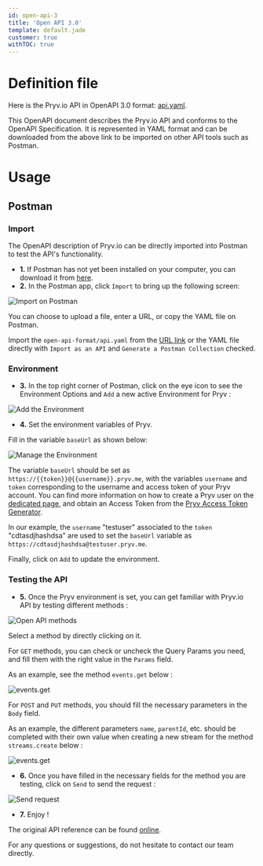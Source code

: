 ```yaml
---
id: open-api-3
title: 'Open API 3.0'
template: default.jade
customer: true
withTOC: true
---
```


# Definition file

Here is the Pryv.io API in OpenAPI 3.0 format: [api.yaml](/open-api/3.0/api.yaml).

This OpenAPI document describes the Pryv.io API and conforms to the OpenAPI Specification. It is represented in YAML format and can be downloaded from the above link to be imported on other API tools such as Postman.

# Usage

## Postman

### Import

The OpenAPI description of Pryv.io can be directly imported into Postman to test the API's functionality. 


- **1.** If Postman has not yet been installed on your computer, you can download it from [here](http://www.getpostman.com). 
- **2.** In the Postman app, click `Import` to bring up the following screen:

![Import on Postman](/assets/images/import.png)

You can choose to upload a file, enter a URL, or copy the YAML file on Postman. 

Import the `open-api-format/api.yaml` from the [URL link](/open-api/3.0/api.yaml) or the YAML file directly with `Import as an API` and `Generate a Postman Collection` checked.

### Environment

- **3.** In the top right corner of Postman, click on the eye icon to see the Environment Options and `Add` a new active Environment for Pryv :

![Add the Environment](/assets/images/add.png)

- **4.** Set the environment variables of Pryv. 

Fill in the variable `baseUrl` as shown below:

![Manage the Environment](/assets/images/manage.png)

The variable `baseUrl` should be set as `https://{{token}}@{{username}}.pryv.me`, with the variables `username` and `token` corresponding to the username and access token of your Pryv account.
You can find more information on how to create a Pryv user on the [dedicated page](http://api.pryv.com/getting-started/#create-a-pryv-lab-user), and obtain an Access Token from the [Pryv Access Token Generator](https://api.pryv.com/app-web-access/?pryvServiceInfoUrl=https://reg.pryv.me/service/info).

In our example, the `username` "testuser" associated to the `token` "cdtasdjhashdsa" are used to set the `baseUrl` variable as `https://cdtasdjhashdsa@testuser.pryv.me`.

Finally, click on `Add` to update the environment.

### Testing the API

- **5.** Once the Pryv environment is set, you can get familiar with Pryv.io API by testing different methods :

![Open API methods](/assets/images/play.png)

Select a method by directly clicking on it.

For `GET` methods, you can check or uncheck the Query Params you need, and fill them with the right value in the `Params` field.

As an example, see the method `events.get` below :

![events.get](/assets/images/get-events.png)

For `POST` and `PUT` methods, you should fill the necessary parameters in the `Body` field.

As an example, the different parameters `name`, `parentId`, etc. should be completed with their own value when creating a new stream for the method `streams.create` below :

![events.get](/assets/images/create-streams.png)

- **6.** Once you have filled in the necessary fields for the method you are testing, click on `Send` to send the request :

![Send request](/assets/images/send.png) 

- **7.** Enjoy !

The original API reference can be found [online](/reference/). 

For any questions or suggestions, do not hesitate to contact our team directly. 